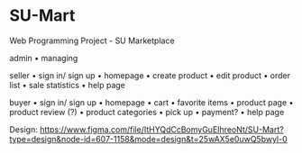 # SU-Mart
Web Programming Project - SU Marketplace

admin
• managing

seller
• sign in/ sign up
• homepage
• create product
• edit product
• order list
• sale statistics
• help page

buyer
• sign in/ sign up 
• homepage
• cart
• favorite items
• product page
• product review (?)
• product categories
• pick up
• payment? 
• help page

Design: https://www.figma.com/file/ItHYQdCcBomyGuEIhreoNt/SU-Mart?type=design&node-id=607-1158&mode=design&t=25wAX5e0uwQ5bwyl-0
